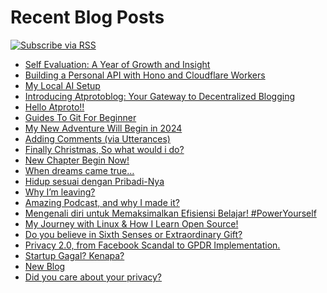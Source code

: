 # Recent Blog Posts

[![Subscribe via RSS](https://img.shields.io/badge/RSS-Subscribe-%23FFA500?logo=rss&style=flat-square)](https://skiddle.id/feed)


<!-- BLOG-POST-LIST:START -->
- [Self Evaluation: A Year of Growth and Insight](http://skiddle.id/posts/3le7kasjsxc2a)
- [Building a Personal API with Hono and Cloudflare Workers](http://skiddle.id/posts/3ldzlpg67ok2a)
- [My Local AI Setup](http://skiddle.id/posts/3ldsuecqpou25)
- [Introducing Atprotoblog: Your Gateway to Decentralized Blogging](http://skiddle.id/posts/3l6a5qv3s3k2q)
- [Hello Atproto!!](http://skiddle.id/posts/3l3v2c4quyz2s)
- [Guides To Git For Beginner](http://skiddle.id/blog/2024/Guides-To-Git-For-Beginner)
- [My New Adventure Will Begin in 2024](http://skiddle.id/blog/2023/My-New-Adventure-Will-Begin-in-2024)
- [Adding Comments &lpar;via Utterances&rpar;](http://skiddle.id/blog/2020/Adding-comments-via-utterances)
- [Finally Christmas, So what would i do?](https://medium.com/catatan-arcestia/finally-christmas-so-what-would-i-do-ca4d50c375aa?source=rss-8e9b96e06105------2)
- [New Chapter Begin Now!](http://skiddle.id/blog/2019/new-chapter-begin-now)
- [When dreams came true…](https://medium.com/just-a-piece-of-works/when-dreams-came-true-b552c635dd70?source=rss-8e9b96e06105------2)
- [Hidup sesuai dengan Pribadi-Nya](https://medium.com/catatan-arcestia/hidup-sesuai-dengan-pribadi-nya-3dcc0b7b9b0d?source=rss-8e9b96e06105------2)
- [Why I’m leaving?](https://medium.com/catatan-arcestia/why-i-leaving-bd41970c980d?source=rss-8e9b96e06105------2)
- [Amazing Podcast, and why I made it?](https://medium.com/catatan-arcestia/amazing-podcast-and-why-i-made-it-f5c26673aee8?source=rss-8e9b96e06105------2)
- [Mengenali diri untuk Memaksimalkan Efisiensi Belajar! #PowerYourself](https://medium.com/catatan-arcestia/mengenali-diri-untuk-memaksimalkan-efisiensi-belajar-poweryourself-67abe80f8cbc?source=rss-8e9b96e06105------2)
- [My Journey with Linux &amp; How I Learn Open Source!](https://medium.com/catatan-arcestia/my-journey-with-linux-how-i-learn-open-source-282c5e063cc9?source=rss-8e9b96e06105------2)
- [Do you believe in Sixth Senses or Extraordinary Gift?](https://medium.com/catatan-arcestia/do-you-believe-in-sixth-senses-or-extraordinary-gift-b04265d66cb7?source=rss-8e9b96e06105------2)
- [Privacy 2.0, from Facebook Scandal to GPDR Implementation.](https://medium.com/catatan-arcestia/privacy-2-0-from-facebook-scandal-to-gpdr-implementation-7f33b266dc30?source=rss-8e9b96e06105------2)
- [Startup Gagal? Kenapa?](http://skiddle.id/blog/2018/Startup-gagal-lagi)
- [New Blog](http://skiddle.id/blog/2018/New-Blog)
- [Did you care about your privacy?](https://medium.com/catatan-arcestia/did-you-care-about-your-privacy-ab4594db3e8d?source=rss-8e9b96e06105------2)
<!-- BLOG-POST-LIST:END -->

